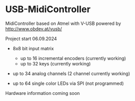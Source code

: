 # USB-MidiController
MidiController based on Atmel with V-USB powered by http://www.obdev.at/vusb/

Project start 06.09.2024

- 8x8 bit input matrix
	- up to 16 incremental encoders (currently working)
	- up to 32 keys	(currently working)

- up to 34 analog channels (2 channel currently working)

- up to 64 single color LEDs via SPI (not programmed)

Hardware information coming soon
